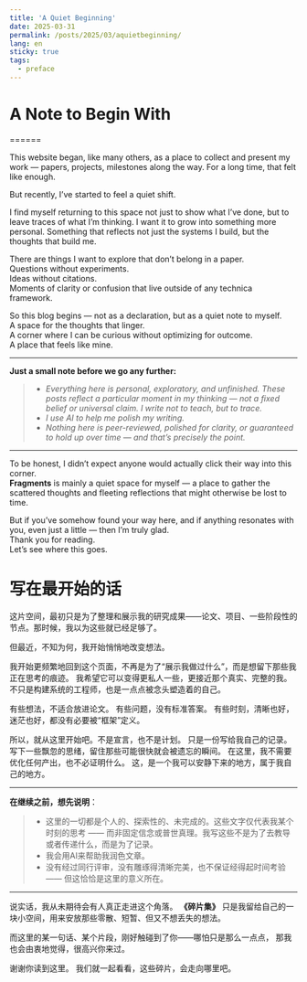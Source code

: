 ```yaml
---
title: 'A Quiet Beginning'
date: 2025-03-31
permalink: /posts/2025/03/aquietbeginning/
lang: en
sticky: true
tags:
  - preface
---
```



# A Note to Begin With

======

This website began, like many others, as a place to collect and present my work — papers, projects, milestones along the way. For a long time, that felt like enough.

But recently, I’ve started to feel a quiet shift.

I find myself returning to this space not just to show what I’ve done, but to leave traces of what I’m thinking. I want it to grow into something more personal. Something that reflects not just the systems I build, but the thoughts that build me.

There are things I want to explore that don’t belong in a paper.  
Questions without experiments.  
Ideas without citations.  
Moments of clarity or confusion that live outside of any technica framework.

So this blog begins — not as a declaration, but as a quiet note to myself.  
A space for the thoughts that linger.  
A corner where I can be curious without optimizing for outcome.  
A place that feels like mine.


---

**Just a small note before we go any further:**  
>- *Everything here is personal, exploratory, and unfinished. These posts reflect a particular moment in my thinking — not a fixed belief or universal claim. I write not to teach, but to trace.*  
>- *I use AI to help me polish my writing.*
>- *Nothing here is peer-reviewed, polished for clarity, or guaranteed to hold up over time — and that’s precisely the point.*

---

To be honest, I didn’t expect anyone would actually click their way into this corner.  
**Fragments** is mainly a quiet space for myself — a place to gather the scattered thoughts and fleeting reflections that might otherwise be lost to time.

But if you’ve somehow found your way here, and if anything resonates with you, even just a little — then I’m truly glad.  
Thank you for reading.  
Let’s see where this goes.


写在最开始的话
======

这片空间，最初只是为了整理和展示我的研究成果——论文、项目、一些阶段性的节点。那时候，我以为这些就已经足够了。

但最近，不知为何，我开始悄悄地改变想法。

我开始更频繁地回到这个页面，不再是为了“展示我做过什么”，而是想留下那些我正在思考的痕迹。
我希望它可以变得更私人一些，更接近那个真实、完整的我。
不只是构建系统的工程师，也是一点点被念头塑造着的自己。

有些想法，不适合放进论文。
有些问题，没有标准答案。
有些时刻，清晰也好，迷茫也好，都没有必要被“框架”定义。

所以，就从这里开始吧。不是宣言，也不是计划。
只是一份写给我自己的记录。
写下一些飘忽的思绪，留住那些可能很快就会被遗忘的瞬间。
在这里，我不需要优化任何产出，也不必证明什么。
这，是一个我可以安静下来的地方，属于我自己的地方。

---

**在继续之前，想先说明**：
>- 这里的一切都是个人的、探索性的、未完成的。这些文字仅代表我某个时刻的思考 —— 而非固定信念或普世真理。我写这些不是为了去教导或者传递什么，而是为了记录。
>- 我会用AI来帮助我润色文章。
>- 没有经过同行评审，没有雕琢得清晰完美，也不保证经得起时间考验 —— 但这恰恰是这里的意义所在。

---

说实话，我从未期待会有人真正走进这个角落。
**《碎片集》** 只是我留给自己的一块小空间，用来安放那些零散、短暂、但又不想丢失的想法。

而这里的某一句话、某个片段，刚好触碰到了你——哪怕只是那么一点点，
那我也会由衷地觉得，很高兴你来过。

谢谢你读到这里。
我们就一起看看，这些碎片，会走向哪里吧。